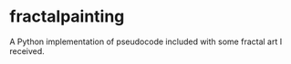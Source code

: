 fractalpainting
===============

A Python implementation of pseudocode included with some fractal art I received.